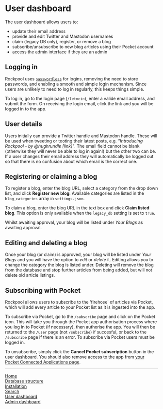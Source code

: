 # User dashboard

The user dashboard allows users to:

* update their email address
* provide and edit Twitter and Mastodon usernames
* claim (legacy DB only), register, or remove a blog
* subscribe/unsubscribe to new blog articles using their Pocket account
* access the admin interface if they are an admin

## Logging in

Rockpool uses [`passwordless`](https://github.com/florianheinemann/passwordless) for logins, removing the need to store passwords, and enabling a smooth and simple login mechanism. Since users are unlikely to need to log in regularly, this keeps things simple.

To log in, go to the login page (`/letmein`), enter a valide email address, and submit the form. On receiving the login email, click the link and you will be logged in to the app.

## User details

Users initially can provide a Twitter handle and Mastodon handle. These will be used when tweeting or tooting their latest posts, e.g. _"Introducing Rockpool - by @hughrundle [link]"_. The email field cannot be blank (otherwise they will never be able to log in again!) but the other two can be. If a user changes their email address they will automatically be logged out so that there is no confusion about which email is the correct one.

## Registering or claiming a blog

To register a blog, enter the blog URL, select a category from the drop down list, and click **Register new blog**. Available categories are listed in the `blog_categories` array in `settings.json`.

To claim a blog, enter the blog URL in the text box and click **Claim listed blog**. This option is only available when the `legacy_db` setting is set to `true`.

Whilst awaiting approval, your blog will be listed under _Your Blogs_ as awaiting approval.

## Editing and deleting a blog

Once your blog (or claim) is approved, your blog will be listed under _Your Blogs_ and you will have the option to _edit_ or _delete_ it. Editing allows you to change the category the blog is listed under. Deleting will remove the blog from the database and stop further articles from being added, but will not delete old article listings.

## Subscribing with Pocket

Rockpool allows users to subscribe to the 'firehose' of articles via Pocket, which will add every article to your Pocket list as it is ingested into the app.

To subscribe via Pocket, go to the `/subscribe` page and click on the Pocket icon. This will take you through the Pocket app authorisation process where you log in to Pocket (if necessary), then authorise the app. You will then be returned to the `/user` page (not `/subscribe`) if succesful, or back to the `/subscribe` page if there is an error. To subscribe via Pocket users must be logged in.

To unsubscribe, simply click the **Cancel Pocket subscription** button in the user dashboard. You should also remove access to the app from [your Pocket Connected Applications page](https://getpocket.com/connected_applications).

---
[Home](/)  
[Database structure](database.md)  
[Installation](installation.md)  
[Search](search.md)  
[User dashboard](dashboard.md)  
[Admin dashboard](admin.md)  
